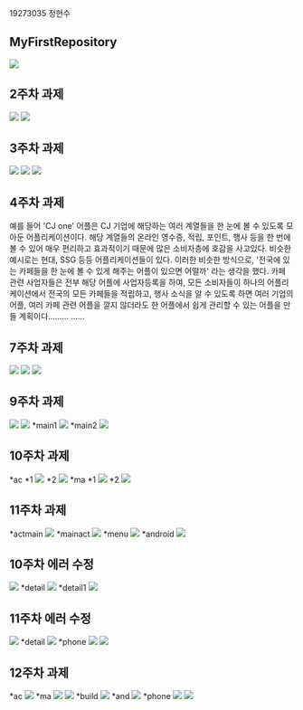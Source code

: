 19273035 정현수

## MyFirstRepository

<img width="" height="" src="./Png/coco.png"></img>

## 2주차 과제
<img width="" height="" src="./Png/jungsarah.PNG"></img>
<img width="" height="" src="./Png/phone.png.png"></img>

## 3주차 과제
<img width="" height="" src="./Png/capstone3.PNG"></img>
<img width="" height="" src="./Png/phone3.png"></img>
<img width="" height="" src="./Png/screenshot3.png"></img>

## 4주차 과제
  예를 들어 'CJ one' 어플은 CJ 기업에 해당하는 여러 계열들을 한 눈에 볼 수 있도록 모아둔 어플리케이션이다. 해당 계열들의 온라인 영수증, 적립, 포인트, 행사 등을 한 번에 볼 수 있어 매우 편리하고 효과적이기 때문에 많은 소비자층에 호감을 사고있다. 비슷한 예시로는 현대, SSG 등등 어플리케이션들이 있다. 이러한 비슷한 방식으로, '전국에 있는 카페들을 한 눈에 볼 수 있게 해주는 어플이 있으면 어떨까' 라는 생각을 했다. 카페 관련 사업자들은 전부 해당 어플에 사업자등록을 하여, 모든 소비자들이 하나의 어플리케이션에서 전국의 모든 카페들을 적립하고, 행사 소식을 알 수 있도록 하면 여러 기업의 어플, 여러 카페 관련 어플을 깔지 않더라도 한 어플에서 쉽게 관리할 수 있는 어플을 만들 계획이다......... ......

## 7주차 과제
<img width="" height="" src="./Png/1018design.PNG"></img>
<img width="" height="" src="./Png/1018design1.PNG"></img>
<img width="" height="" src="./Png/1018design2.PNG"></img>

## 9주차 과제
<img width="" height="" src="./Png/week9.png"></img>
<img width="" height="" src="./Png/1101design1.PNG"></img>
*main1
<img width="" height="" src="./Png/1101design2.PNG"></img>
*main2
<img width="" height="" src="./Png/1101design3.PNG"></img>

## 10주차 과제
*ac
*1
<img width="" height="" src="./Png/10ac1.PNG"></img>
*2
<img width="" height="" src="./Png/10ac2.PNG"></img>
*ma
*1
<img width="" height="" src="./Png/10ma1.PNG"></img>
*2
<img width="" height="" src="./Png/10ma2.PNG"></img>

## 11주차 과제
*actmain
<img width="" height="" src="./Png/11actmain.PNG"></img>
*mainact
<img width="" height="" src="./Png/11mainact.PNG"></img>
*menu
<img width="" height="" src="./Png/11menu.PNG"></img>
*android
<img width="" height="" src="./Png/11android.PNG"></img>

## 10주차 에러 수정
<img width="" height="" src="./Png/cap10re.PNG"></img>
*detail
<img width="" height="" src="./Png/cap10detail.PNG"></img>
*detail1
<img width="" height="" src="./Png/cap10detail1.PNG"></img>

## 11주차 에러 수정
<img width="" height="" src="./Png/cap11re.PNG"></img>
*detail
<img width="" height="" src="./Png/cap11detail.PNG"></img>
*phone
<img width="" height="" src="./Png/cap11phone.PNG"></img>
<img width="" height="" src="./Png/cap11phone1.PNG"></img>

## 12주차 과제
*ac
<img width="" height="" src="./Png/cap12ac.PNG"></img>
*ma
<img width="" height="" src="./Png/cap12ma1.PNG"></img>
<img width="" height="" src="./Png/cap12ma2.PNG"></img>
*build
<img width="" height="" src="./Png/cap12build.PNG"></img>
*and
<img width="" height="" src="./Png/cap12and.PNG"></img>
*phone
<img width="" height="" src="./Png/12phone1.PNG"></img>
<img width="" height="" src="./Png/12phone2.PNG"></img>

